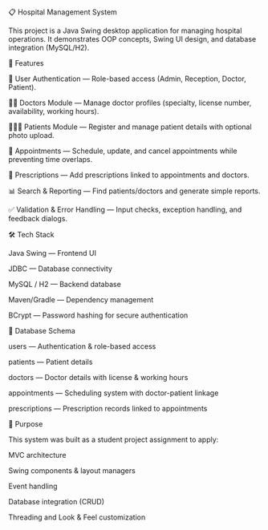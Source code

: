 📋 Hospital Management System

This project is a Java Swing desktop application for managing hospital operations. It demonstrates OOP concepts, Swing UI design, and database integration (MySQL/H2).

🚀 Features

🔑 User Authentication — Role-based access (Admin, Reception, Doctor, Patient).

👩‍⚕️ Doctors Module — Manage doctor profiles (specialty, license number, availability, working hours).

🧑‍🤝‍🧑 Patients Module — Register and manage patient details with optional photo upload.

📅 Appointments — Schedule, update, and cancel appointments while preventing time overlaps.

💊 Prescriptions — Add prescriptions linked to appointments and doctors.

📊 Search & Reporting — Find patients/doctors and generate simple reports.

✅ Validation & Error Handling — Input checks, exception handling, and feedback dialogs.

🛠️ Tech Stack

Java Swing — Frontend UI

JDBC — Database connectivity

MySQL / H2 — Backend database

Maven/Gradle — Dependency management

BCrypt — Password hashing for secure authentication

📂 Database Schema

users — Authentication & role-based access

patients — Patient details

doctors — Doctor details with license & working hours

appointments — Scheduling system with doctor-patient linkage

prescriptions — Prescription records linked to appointments

🎯 Purpose

This system was built as a student project assignment to apply:

MVC architecture

Swing components & layout managers

Event handling

Database integration (CRUD)

Threading and Look & Feel customization
